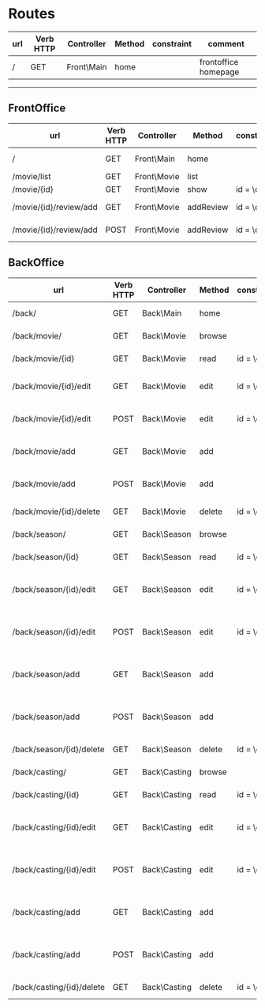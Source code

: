 # Routes

| url | Verb HTTP | Controller | Method | constraint | comment |
|---|---|---|---|---|---|
| / | GET | Front\Main | home | | frontoffice homepage |







________________


## FrontOffice

| url | Verb HTTP | Controller | Method | constraint | comment |
|---|---|---|---|---|---|
| / | GET | Front\Main | home | | frontoffice homepage |
| /movie/list | GET | Front\Movie | list | | |
| /movie/{id} | GET | Front\Movie | show | id = \d+ | |
| /movie/{id}/review/add | GET | Front\Movie | addReview | id = \d+ | display the form |
| /movie/{id}/review/add | POST | Front\Movie | addReview | id = \d+ | manage the form |

## BackOffice

| url | Verb HTTP | Controller | Method | constraint | comment |
|---|---|---|---|---|---|
| /back/ | GET | Back\Main | home | | backoffice homepage |
| /back/movie/ | GET | Back\Movie | browse | | movie browse |
| /back/movie/{id} | GET | Back\Movie | read | id = \d+ | movie read |
| /back/movie/{id}/edit | GET | Back\Movie | edit | id = \d+ | movie edit : display form |
| /back/movie/{id}/edit | POST | Back\Movie | edit | id = \d+ | movie edit : manage form |
| /back/movie/add | GET | Back\Movie | add | | movie add : display form |
| /back/movie/add | POST | Back\Movie | add | | movie add : manage form |
| /back/movie/{id}/delete | GET | Back\Movie | delete | id = \d+ | movie delete |
| /back/season/ | GET | Back\Season | browse | | season browse |
| /back/season/{id} | GET | Back\Season | read | id = \d+ | season read |
| /back/season/{id}/edit | GET | Back\Season | edit | id = \d+ | season edit : display form |
| /back/season/{id}/edit | POST | Back\Season | edit | id = \d+ | season edit : manage form |
| /back/season/add | GET | Back\Season | add | | season add : display form |
| /back/season/add | POST | Back\Season | add | | season add : manage form |
| /back/season/{id}/delete | GET | Back\Season | delete | id = \d+ | season delete |
| /back/casting/ | GET | Back\Casting | browse | | casting browse |
| /back/casting/{id} | GET | Back\Casting | read | id = \d+ | casting read |
| /back/casting/{id}/edit | GET | Back\Casting | edit | id = \d+ | casting edit : display form |
| /back/casting/{id}/edit | POST | Back\Casting | edit | id = \d+ | casting edit : manage form |
| /back/casting/add | GET | Back\Casting | add | | casting add : display form |
| /back/casting/add | POST | Back\Casting | add | | casting add : manage form |
| /back/casting/{id}/delete | GET | Back\Casting | delete | id = \d+ | casting delete |
